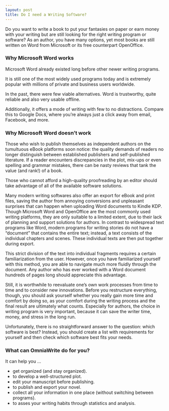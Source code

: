 ```yaml
---
layout: post
title: Do I need a Writing Software?
---
```


Do you want to write a book to put your fantasies on paper or earn money with your writing but are still looking for the right writing program or software? As an author, you have many options, yet most books are still written on Word from Microsoft or its free counterpart OpenOffice.
### Why Microsoft Word works
Microsoft Word already existed long before other newer writing programs.

It is still one of the most widely used programs today and is extremely popular with millions of private and business users worldwide.

In the past, there were few viable alternatives. Word is trustworthy, quite reliable and also very usable offline.

Additionally, it offers a mode of writing with few to no distractions. Compare this to Google Docs, where you’re always just a click away from email, Facebook, and more.
### Why Microsoft Word doesn’t work
Those who wish to publish themselves as independent authors on the tumultuous eBook platforms soon notice: the quality demands of readers no longer distinguish between established publishers and self-published literature. If a reader encounters discrepancies in the plot, mix-ups or even spelling and grammar mistakes, there can be nasty reviews that tank the value (and rank!) of a book.

Those who cannot afford a high-quality proofreading by an editor should take advantage of all of the available software solutions.

Many modern writing softwares also offer an export for eBook and print files, saving the author from annoying conversions and unpleasant surprises that can happen when uploading Word documents to Kindle KDP. Though Microsoft Word and OpenOffice are the most commonly used writing platforms, they are only suitable to a limited extent, due to their lack of planning and support solutions for authors. In contrast to widespread text programs like Word, modern programs for writing stories do not have a “document” that contains the entire text; instead, a text consists of the individual chapters and scenes. These individual texts are then put together during export.

This strict division of the text into individual fragments requires a certain familiarization from the user. However, once you have familiarized yourself with this method, you are able to navigate much more fluidly through the document. Any author who has ever worked with a Word document hundreds of pages long should appreciate this advantage.

Still, it is worthwhile to reevaluate one’s own work processes from time to time and to consider new innovations. Before you restructure everything, though, you should ask yourself whether you really gain more time and comfort by doing so, as your comfort during the writing process and the final result are ultimately what counts. Especially for authors, the choice in writing program is very important, because it can save the writer time, money, and stress in the long run.

Unfortunately, there is no straightforward answer to the question: which software is best? Instead, you should create a list with requirements for yourself and then check which software best fits your needs.
### What can OmniaWrite do for you?
It can help you …

- get organized (and stay organized).
- to develop a well-structured plot.
- edit your manuscript before publishing.
- to publish and export your novel.
- collect all your information in one place (without switching between programs).
- to asses your writing habits through statistics and analysis.